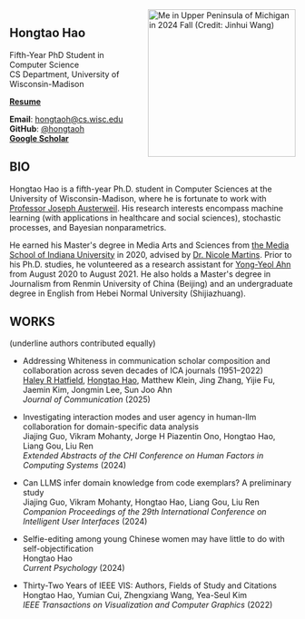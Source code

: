 ---
---

<img src="/media/hongtao_up_2024.png" alt="Me in Upper Peninsula of Michigan in 2024 Fall (Credit: Jinhui Wang)" width="260" style="float: right; margin: 0 0 1em 1em;" />

## Hongtao Hao 

Fifth-Year PhD Student in Computer Science \
CS Department, University of Wisconsin-Madison

**[Resume](/files/hongtao_hao_resume.pdf)**

**Email**: hongtaoh@cs.wisc.edu\
**GitHub**: [@hongtaoh](https://github.com/hongtaoh)\
**[Google Scholar](https://scholar.google.com/citations?user=VO6EfSzAAG0C&hl=en&oi=sra)**


## BIO

Hongtao Hao is a fifth-year Ph.D. student in Computer Sciences at the University of Wisconsin-Madison, where he is fortunate to work with [Professor Joseph Austerweil](https://psych.wisc.edu/staff/austerweil-joe/). His research interests encompass machine learning (with applications in healthcare and social sciences), stochastic processes, and Bayesian nonparametrics.

He earned his Master's degree in Media Arts and Sciences from [the Media School of Indiana University](https://mediaschool.indiana.edu/index.html) in 2020, advised by [Dr. Nicole Martins](https://mediaschool.indiana.edu/people/profile.html?p=nicomart). Prior to his Ph.D. studies, he volunteered as a research assistant for [Yong-Yeol Ahn](http://yongyeol.com/) from August 2020 to August 2021. He also holds a Master's degree in Journalism from Renmin University of China (Beijing) and an undergraduate degree in English from Hebei Normal University (Shijiazhuang).

## WORKS

(underline authors contributed equally)

- Addressing Whiteness in communication scholar composition and collaboration across seven decades of ICA journals (1951–2022)\
    <u>Haley R Hatfield</u>, <u>Hongtao Hao</u>, Matthew Klein, Jing Zhang, Yijie Fu, Jaemin Kim, Jongmin Lee, Sun Joo Ahn\
    *Journal of Communication* (2025)
- Investigating interaction modes and user agency in human-llm collaboration for domain-specific data analysis\
    Jiajing Guo, Vikram Mohanty, Jorge H Piazentin Ono, Hongtao Hao, Liang Gou, Liu Ren\
    *Extended Abstracts of the CHI Conference on Human Factors in Computing Systems* (2024)

- Can LLMS infer domain knowledge from code exemplars? A preliminary study\
    Jiajing Guo, Vikram Mohanty, Hongtao Hao, Liang Gou, Liu Ren\
    *Companion Proceedings of the 29th International Conference on Intelligent User Interfaces* (2024)

- Selfie-editing among young Chinese women may have little to do with self-objectification\
    Hongtao Hao\
    *Current Psychology* (2024)

- Thirty-Two Years of IEEE VIS: Authors, Fields of Study and Citations\
    Hongtao Hao, Yumian Cui, Zhengxiang Wang, Yea-Seul Kim\
    *IEEE Transactions on Visualization and Computer Graphics* (2022)




<!-- {{<figure src="/media/me_cali_2023_summer.png" caption="Me in Seven Miles, CA in 2023 Summer (Credit goes to Zhan)" width="340">}}  -->

<!-- This is Hongtao Hao. I graduated with a Master's degree in Media Arts and Sciences from [the Media School of Indiana University](https://mediaschool.indiana.edu/index.html) in 2020, advised by [Dr. Nicole Martins](https://mediaschool.indiana.edu/people/profile.html?p=nicomart). From August 2020 to August 2021, I volunteered as a research assistant for [YY](http://yongyeol.com/). I earned my first Master's degree in Journalism from Renmin University of China, Beijing. I am now a fifth-year PhD student in Computer Sciences at the University of Wisconsin-Madison, fortunate to work with [Joseph Austerweil](https://psych.wisc.edu/staff/austerweil-joe/). -->

<!-- I worked with Professor [Yea-Seul Kim](https://pages.cs.wisc.edu/~yeaseulkim/) in the first year. I am now doing research with [Michael Gleicher](https://gleicher.sites.cs.wisc.edu/). -->
  
<!-- [Resume](/files/hongtao_hao_resume.pdf) -->

<!-- 这是郝鸿涛的个人主页。2016 年从河北师范大学英语翻译专业毕业后，我到中国人民大学读硕士（国际新闻班），随后在美国印第安纳大学媒体学院[读第二个硕士](/cn/2021/06/15/2y/)，于 2020 年 5 月毕业。毕业后的一年帮[安用烈老师](http://yongyeol.com/)做了一些[杂活](https://yyahn.com/covid19-dashboard/)。目前在威斯康星计算机学院读博。最骄傲的一件事是在 2015 年第一届"外研社杯”全国英语阅读大赛中[获奖](/cn/2020/01/06/fltrp-reading-contest/)。最难忘的一次经历是 [2017 年参加瑞士圣加仑论坛](/cn/2020/01/17/2017-st.gallen-memory/)。自律、喜静、极简。 -->


